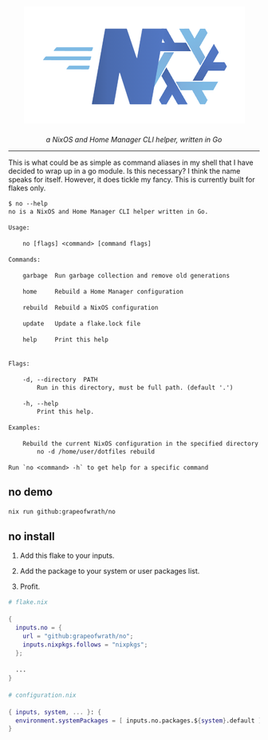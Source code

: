 <h2 align="center">
    <picture>
        <img src="./assets/no.png" style="margin-left: auto; margin-right: auto">
    </picture>
</h2>

_<p align="center">a NixOS and Home Manager CLI helper, written in Go</p>_

---

This is what could be as simple as command aliases in my shell that I have
decided to wrap up in a go module. Is this necessary? I think the name speaks
for itself. However, it does tickle my fancy. This is currently built for flakes
only.

```shell
$ no --help
no is a NixOS and Home Manager CLI helper written in Go.

Usage:

    no [flags] <command> [command flags]

Commands:

    garbage  Run garbage collection and remove old generations

    home     Rebuild a Home Manager configuration

    rebuild  Rebuild a NixOS configuration

    update   Update a flake.lock file

    help     Print this help


Flags:

    -d, --directory  PATH
        Run in this directory, must be full path. (default '.')

    -h, --help
        Print this help.

Examples:

    Rebuild the current NixOS configuration in the specified directory
        no -d /home/user/dotfiles rebuild

Run `no <command> -h` to get help for a specific command
```

## no demo

```sh
nix run github:grapeofwrath/no
```

## no install

1. Add this flake to your inputs.

2. Add the package to your system or user packages list.

3. Profit.

```nix
# flake.nix

{
  inputs.no = {
    url = "github:grapeofwrath/no";
    inputs.nixpkgs.follows = "nixpkgs";
  };

  ...
}

# configuration.nix

{ inputs, system, ... }: {
  environment.systemPackages = [ inputs.no.packages.${system}.default ];
}
```
